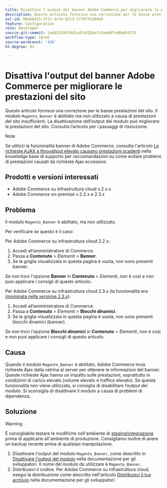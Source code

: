 ```yaml
---
title: Disattiva l'output del banner Adobe Commerce per migliorare le prestazioni del sito
description: Questo articolo fornisce una correzione per le basse prestazioni del sito. Le basse prestazioni del sito possono essere causate dall’attivazione ma non utilizzo del modulo "Magento_Banner". La disattivazione dell’output del modulo può migliorare le prestazioni del sito. Consulta l’articolo per i passaggi di risoluzione.
exl-id: 90a8bd21-1f2c-4cfe-8213-17f877e20de8
feature: Configuration
role: Developer
source-git-commit: 2aeb2355b74d1cdfc62b5e7c5aa04fcd0a654733
workflow-type: tm+mt
source-wordcount: '426'
ht-degree: 0%

---
```


# Disattiva l&#39;output del banner Adobe Commerce per migliorare le prestazioni del sito

Questo articolo fornisce una correzione per le basse prestazioni del sito. Il modulo `Magento_Banner` è abilitato ma non utilizzato a causa di prestazioni del sito insufficienti. La disattivazione dell’output del modulo può migliorare le prestazioni del sito. Consulta l’articolo per i passaggi di risoluzione.

>[!NOTE]
>
>Se utilizzi la funzionalità banner di Adobe Commerce, consulta l&#39;articolo [Le richieste AJAX a throughput elevato causano prestazioni scadenti](/help/troubleshooting/miscellaneous/high-throughput-ajax-requests-cause-poor-performance.md) nella knowledge base di supporto per raccomandazioni su come evitare problemi di prestazioni causati da richieste Ajax eccessive.

## Prodotti e versioni interessati

* Adobe Commerce su infrastruttura cloud v.2.x.x
* Adobe Commerce on-premise v.2.2.x e 2.3.x

## Problema

Il modulo `Magento_Banner` è abilitato, ma non utilizzato.

Per verificare se questo è il caso:

Per Adobe Commerce su infrastruttura cloud 2.2.x:

1. Accedi all’amministratore di Commerce.
1. Passa a **Contenuto** > *Elementi* > **Banner**.
1. Se la griglia visualizzata in questa pagina è vuota, non sono presenti banner.

Se non trovi l&#39;opzione **Banner** in **Contenuto** > *Elementi*, non è così e non puoi applicare i consigli di questo articolo.

Per Adobe Commerce su infrastruttura cloud 2.3.x (la funzionalità era [rinominata nella versione 2.3.x](https://commerce-docs.github.io/devdocs-archive/2.3/guides/v2.3/release-notes/ReleaseNotes2.3.0Commerce.html#banner-now-dynamic-block)):

1. Accedi all’amministratore di Commerce.
1. Passa a **Contenuto** > *Elementi >* **Blocchi dinamici**.
1. Se la griglia visualizzata in questa pagina è vuota, non sono presenti blocchi dinamici (banner).

Se non trovi l&#39;opzione **Blocchi dinamici** in **Contenuto** > *Elementi*, non è così e non puoi applicare i consigli di questo articolo.

## Causa

Quando il modulo `Magento_Banner` è abilitato, Adobe Commerce invia richieste Ajax dalla vetrina al server per ottenere le informazioni del banner. Queste richieste Ajax hanno un impatto sulle prestazioni, soprattutto in condizioni di carico elevato (volume elevato e traffico elevato). Se questa funzionalità non viene utilizzata, si consiglia di disabilitare l’output del modulo. Si sconsiglia di disattivare il modulo a causa di problemi di dipendenza.

## Soluzione

>[!WARNING]
>
>È consigliabile testare le modifiche nell&#39;ambiente di [staging/integrazione](/help/announcements/adobe-commerce-announcements/integration-environment-enhancement-request-pro-and-starter.md) prima di applicarle all&#39;ambiente di produzione. Consigliamo inoltre di avere un backup recente prima di qualsiasi manipolazione.

1. Disattivare l&#39;output del modulo `Magento_Banner`, come descritto in [Disattivare l&#39;output del modulo](https://experienceleague.adobe.com/en/docs/commerce-operations/configuration-guide/files/disable-module-output) nella documentazione per gli sviluppatori. Il nome del modulo da utilizzare è `Magento_Banner`.
1. Distribuisci il codice. Per Adobe Commerce su infrastruttura cloud, esegui la distribuzione come descritto nell&#39;articolo [Distribuisci il tuo archivio](https://experienceleague.adobe.com/en/docs/commerce-cloud-service/user-guide/develop/deploy/staging-production) nella documentazione per gli sviluppatori.
